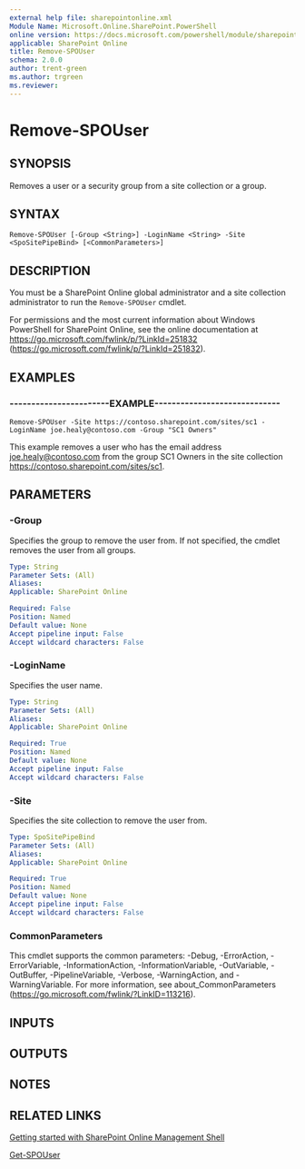 ```yaml
---
external help file: sharepointonline.xml
Module Name: Microsoft.Online.SharePoint.PowerShell
online version: https://docs.microsoft.com/powershell/module/sharepoint-online/remove-spouser
applicable: SharePoint Online
title: Remove-SPOUser
schema: 2.0.0
author: trent-green
ms.author: trgreen
ms.reviewer:
---
```


# Remove-SPOUser

## SYNOPSIS
Removes a user or a security group from a site collection or a group.


## SYNTAX

```
Remove-SPOUser [-Group <String>] -LoginName <String> -Site <SpoSitePipeBind> [<CommonParameters>]
```

## DESCRIPTION

You must be a SharePoint Online global administrator and a site collection administrator to run the `Remove-SPOUser` cmdlet.

For permissions and the most current information about Windows PowerShell for SharePoint Online, see the online documentation at https://go.microsoft.com/fwlink/p/?LinkId=251832 (https://go.microsoft.com/fwlink/p/?LinkId=251832).


## EXAMPLES

### -----------------------EXAMPLE-----------------------------
```
Remove-SPOUser -Site https://contoso.sharepoint.com/sites/sc1 -LoginName joe.healy@contoso.com -Group "SC1 Owners"
```
This example removes a user who has the email address joe.healy@contoso.com from the group SC1 Owners in the site collection https://contoso.sharepoint.com/sites/sc1.


## PARAMETERS

### -Group
Specifies the group to remove the user from. If not specified, the cmdlet removes the user from all groups.


```yaml
Type: String
Parameter Sets: (All)
Aliases:
Applicable: SharePoint Online

Required: False
Position: Named
Default value: None
Accept pipeline input: False
Accept wildcard characters: False
```

### -LoginName
Specifies the user name.


```yaml
Type: String
Parameter Sets: (All)
Aliases:
Applicable: SharePoint Online

Required: True
Position: Named
Default value: None
Accept pipeline input: False
Accept wildcard characters: False
```

### -Site
Specifies the site collection to remove the user from.


```yaml
Type: SpoSitePipeBind
Parameter Sets: (All)
Aliases:
Applicable: SharePoint Online

Required: True
Position: Named
Default value: None
Accept pipeline input: False
Accept wildcard characters: False
```

### CommonParameters
This cmdlet supports the common parameters: -Debug, -ErrorAction, -ErrorVariable, -InformationAction, -InformationVariable, -OutVariable, -OutBuffer, -PipelineVariable, -Verbose, -WarningAction, and -WarningVariable. For more information, see about_CommonParameters (https://go.microsoft.com/fwlink/?LinkID=113216).

## INPUTS

## OUTPUTS

## NOTES

## RELATED LINKS

[Getting started with SharePoint Online Management Shell](https://docs.microsoft.com/powershell/sharepoint/sharepoint-online/connect-sharepoint-online?view=sharepoint-ps)

[Get-SPOUser](Get-SPOUser.md)
